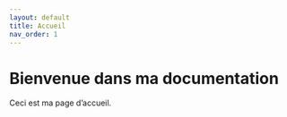 ```yaml
---
layout: default
title: Accueil
nav_order: 1
---
```


# Bienvenue dans ma documentation

Ceci est ma page d’accueil.
